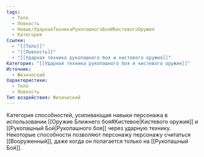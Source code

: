 ```yaml
---
tags:
  - Тело
  - Ловкость
  - Навык/УдарнаяТехникаРукопашногоБояИКистевогоОружия
  - Категория
Ссылки:
  - "[[Тело]]"
  - "[[Ловкость]]"
  - "[[Ударная техника рукопашного боя и кистевого оружия]]"
Категория: "[[Ударная техника рукопашного боя и кистевого оружия]]"
Источник:
  - Физический
Характеристики:
  - Тело
  - Ловкость
Тип воздействия: Физический
---
```

Категория способностей, усиливающая навыки персонажа в использовании [[Оружие Ближнего боя#Кистевое|Кистевого оружия]] и [[Рукопашный Бой|Рукопашного боя]] через ударную технику. Некоторые способности позволяют персонажу персонажу считаться [[Вооруженный]], даже когда он полагается только на [[Рукопашный Бой]]. 